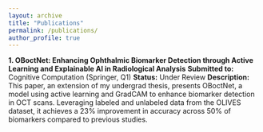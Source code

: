 ```yaml
---
layout: archive
title: "Publications"
permalink: /publications/
author_profile: true
---
```


<b>1. OBoctNet: Enhancing Ophthalmic Biomarker Detection through Active Learning and Explainable AI in Radiological Analysis</b>
<b>Submitted to:</b> Cognitive Computation (Springer, Q1)
<b>Status:</b> Under Review
<b>Description:</b> This paper, an extension of my undergrad thesis, presents OBoctNet, a model using active learning and GradCAM to enhance biomarker detection in OCT scans. Leveraging labeled and unlabeled data from the OLIVES dataset, it achieves a 23% improvement in accuracy across 50% of biomarkers compared to previous studies. 